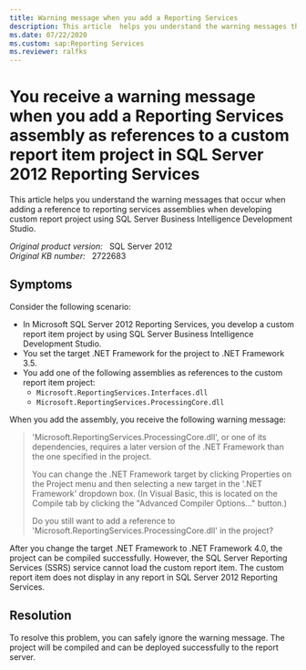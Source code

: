 ```yaml
---
title: Warning message when you add a Reporting Services
description: This article  helps you understand the warning messages that occur when adding a reference to reporting services assemblies when developing custom report project using SQL Server Business Intelligence Development Studio.
ms.date: 07/22/2020
ms.custom: sap:Reporting Services
ms.reviewer: ralfks
---
```

# You receive a warning message when you add a Reporting Services assembly as references to a custom report item project in SQL Server 2012 Reporting Services

This article  helps you understand the warning messages that occur when adding a reference to reporting services assemblies when developing custom report project using SQL Server Business Intelligence Development Studio.

_Original product version:_ &nbsp; SQL Server 2012  
_Original KB number:_ &nbsp; 2722683

## Symptoms

Consider the following scenario:

- In Microsoft SQL Server 2012 Reporting Services, you develop a custom report item project by using SQL Server Business Intelligence Development Studio.
- You set the target .NET Framework for the project to .NET Framework 3.5.
- You add one of the following assemblies as references to the custom report item project:
  - `Microsoft.ReportingServices.Interfaces.dll`  
  - `Microsoft.ReportingServices.ProcessingCore.dll`

When you add the assembly, you receive the following warning message:

> 'Microsoft.ReportingServices.ProcessingCore.dll', or one of its dependencies, requires a later version of the .NET Framework than the one specified in the project.  
>
> You can change the .NET Framework target by clicking Properties on the Project menu and then selecting a new target in the '.NET Framework' dropdown box. (In Visual Basic, this is located on the Compile tab by clicking the "Advanced Compiler Options..." button.)  
>
> Do you still want to add a reference to 'Microsoft.ReportingServices.ProcessingCore.dll' in the project?

After you change the target .NET Framework to .NET Framework 4.0, the project can be compiled successfully. However, the SQL Server Reporting Services (SSRS) service cannot load the custom report item. The custom report item does not display in any report in SQL Server 2012 Reporting Services.

## Resolution

To resolve this problem, you can safely ignore the warning message. The project will be compiled and can be deployed successfully to the report server.
